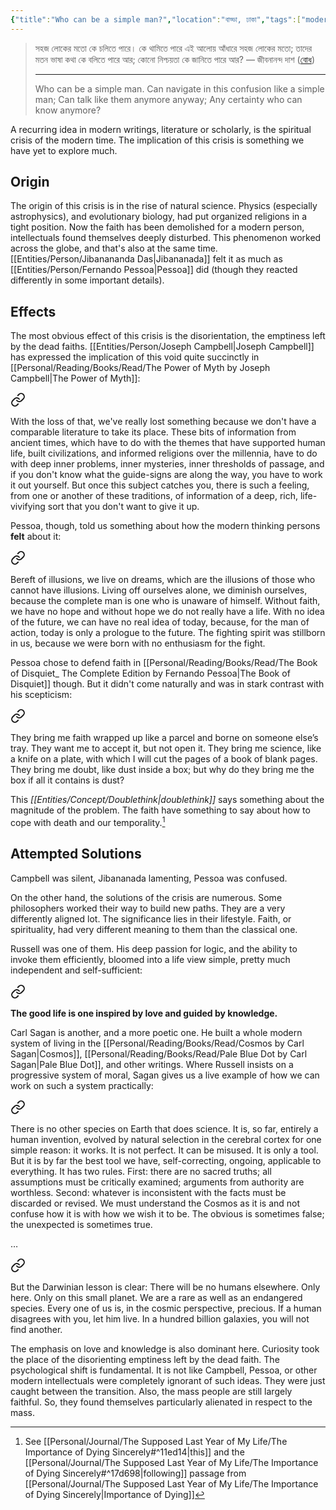 ```yaml
---
{"title":"Who can be a simple man?","location":"বাড্ডা, ঢাকা","tags":["modernity","crisis","faith"],"dg-publish":true,"dg-note-icon":2,"dg-metatags":{"description":"A note on the crisis of faith among the modern intellectuals.","og:description":"A note on the crisis of faith among the modern intellectuals."},"created":"2023-01-14T21:38:11+06:00","updated":"2023-01-29T01:54:14+06:00","dg-path":"Musings/Who can be a simple man.md","permalink":"/musings/who-can-be-a-simple-man/","metatags":{"description":"A note on the crisis of faith among the modern intellectuals.","og:description":"A note on the crisis of faith among the modern intellectuals."},"dgPassFrontmatter":true,"noteIcon":2}
---
```


> সহজ লোকের মতো কে চলিতে পারে।
> কে থামিতে পারে এই আলোয় আঁধারে
> সহজ লোকের মতো; তাদের মতন ভাষা কথা
> কে বলিতে পারে আর; কোনো নিশ্চয়তা
> কে জানিতে পারে আর? — জীবনানন্দ দাশ ([বোধ](https://bn.m.wikisource.org/wiki/%E0%A6%9C%E0%A7%80%E0%A6%AC%E0%A6%A8%E0%A6%BE%E0%A6%A8%E0%A6%A8%E0%A7%8D%E0%A6%A6_%E0%A6%A6%E0%A6%BE%E0%A6%B6%E0%A7%87%E0%A6%B0_%E0%A6%B6%E0%A7%8D%E0%A6%B0%E0%A7%87%E0%A6%B7%E0%A7%8D%E0%A6%A0_%E0%A6%95%E0%A6%AC%E0%A6%BF%E0%A6%A4%E0%A6%BE/%E0%A6%AC%E0%A7%8B%E0%A6%A7)) 
> 
> ---
> Who can be a simple man.
> Can navigate in this confusion
> like a simple man; Can talk like them
> anymore anyway; Any certainty
> who can know anymore?


A recurring idea in modern writings, literature or scholarly, is the spiritual crisis of the modern time. The implication of this crisis is something we have yet to explore much.

## Origin
The origin of this crisis is in the rise of natural science. Physics (especially astrophysics), and evolutionary biology, had put organized religions in a tight position. Now the faith has been demolished for a modern person, intellectuals found themselves deeply disturbed. This phenomenon worked across the globe, and that's also at the same time. [[Entities/Person/Jibanananda Das\|Jibananada]] felt it as much as [[Entities/Person/Fernando Pessoa\|Pessoa]] did (though they reacted differently in some important details).

## Effects
The most obvious effect of this crisis is the disorientation, the emptiness left by the dead faiths. [[Entities/Person/Joseph Campbell\|Joseph Campbell]] has expressed the implication of this void quite succinctly in [[Personal/Reading/Books/Read/The Power of Myth by Joseph Campbell\|The Power of Myth]]: 


<div class="transclusion internal-embed is-loaded"><a class="markdown-embed-link" href="/reading/notes-and-highlights/the-power-of-myth/#dcccd1" aria-label="Open link"><svg xmlns="http://www.w3.org/2000/svg" width="24" height="24" viewBox="0 0 24 24" fill="none" stroke="currentColor" stroke-width="2" stroke-linecap="round" stroke-linejoin="round" class="svg-icon lucide-link"><path d="M10 13a5 5 0 0 0 7.54.54l3-3a5 5 0 0 0-7.07-7.07l-1.72 1.71"></path><path d="M14 11a5 5 0 0 0-7.54-.54l-3 3a5 5 0 0 0 7.07 7.07l1.71-1.71"></path></svg></a><div class="markdown-embed">



With the loss of that, we've really lost something because we don't have a comparable literature to take its place. These bits of information from ancient times, which have to do with the themes that have supported human life, built civilizations, and informed religions over the millennia, have to do with deep inner problems, inner mysteries, inner thresholds of passage, and if you don't know what the guide-signs are along the way, you have to work it out yourself. But once this subject catches you, there is such a feeling, from one or another of these traditions, of information of a deep, rich, life-vivifying sort that you don't want to give it up. 

</div></div>


Pessoa, though, told us something about how the modern thinking persons **felt** about it:


<div class="transclusion internal-embed is-loaded"><a class="markdown-embed-link" href="/reading/notes-and-highlights/the-book-of-disquiet-by-fernando-pessoa/#9fc9fc" aria-label="Open link"><svg xmlns="http://www.w3.org/2000/svg" width="24" height="24" viewBox="0 0 24 24" fill="none" stroke="currentColor" stroke-width="2" stroke-linecap="round" stroke-linejoin="round" class="svg-icon lucide-link"><path d="M10 13a5 5 0 0 0 7.54.54l3-3a5 5 0 0 0-7.07-7.07l-1.72 1.71"></path><path d="M14 11a5 5 0 0 0-7.54-.54l-3 3a5 5 0 0 0 7.07 7.07l1.71-1.71"></path></svg></a><div class="markdown-embed">



Bereft of illusions, we live on dreams, which are the illusions of those who cannot have illusions. Living off ourselves alone, we diminish ourselves, because the complete man is one who is unaware of himself. Without faith, we have no hope and without hope we do not really have a life. With no idea of the future, we can have no real idea of today, because, for the man of action, today is only a prologue to the future. The fighting spirit was stillborn in us, because we were born with no enthusiasm for the fight. 

</div></div>


Pessoa chose to defend faith in [[Personal/Reading/Books/Read/The Book of Disquiet_ The Complete Edition by Fernando Pessoa\|The Book of Disquiet]] though. But it didn't come naturally and was in stark contrast with his scepticism:


<div class="transclusion internal-embed is-loaded"><a class="markdown-embed-link" href="/reading/notes-and-highlights/the-book-of-disquiet-by-fernando-pessoa/#b0539e" aria-label="Open link"><svg xmlns="http://www.w3.org/2000/svg" width="24" height="24" viewBox="0 0 24 24" fill="none" stroke="currentColor" stroke-width="2" stroke-linecap="round" stroke-linejoin="round" class="svg-icon lucide-link"><path d="M10 13a5 5 0 0 0 7.54.54l3-3a5 5 0 0 0-7.07-7.07l-1.72 1.71"></path><path d="M14 11a5 5 0 0 0-7.54-.54l-3 3a5 5 0 0 0 7.07 7.07l1.71-1.71"></path></svg></a><div class="markdown-embed">



They bring me faith wrapped up like a parcel and borne on someone else’s tray. They want me to accept it, but not open it. They bring me science, like a knife on a plate, with which I will cut the pages of a book of blank pages. They bring me doubt, like dust inside a box; but why do they bring me the box if all it contains is dust? 

</div></div>


This *[[Entities/Concept/Doublethink\|doublethink]]* says something about the magnitude of the problem. The faith have something to say about how to cope with death and our temporality.[^1]

## Attempted Solutions
Campbell was silent, Jibananada lamenting, Pessoa was confused.

On the other hand, the solutions of the crisis are numerous. Some philosophers worked their way to build new paths. They are a very differently aligned lot. The significance lies in their lifestyle. Faith, or spirituality, had very different meaning to them than the classical one.

Russell was one of them. His deep passion for logic, and the ability to invoke them efficiently, bloomed into a life view simple, pretty much independent and self-sufficient:


<div class="transclusion internal-embed is-loaded"><a class="markdown-embed-link" href="/reading/notes-and-highlights/what-i-believe/#26da05" aria-label="Open link"><svg xmlns="http://www.w3.org/2000/svg" width="24" height="24" viewBox="0 0 24 24" fill="none" stroke="currentColor" stroke-width="2" stroke-linecap="round" stroke-linejoin="round" class="svg-icon lucide-link"><path d="M10 13a5 5 0 0 0 7.54.54l3-3a5 5 0 0 0-7.07-7.07l-1.72 1.71"></path><path d="M14 11a5 5 0 0 0-7.54-.54l-3 3a5 5 0 0 0 7.07 7.07l1.71-1.71"></path></svg></a><div class="markdown-embed">



**The good life is one inspired by love and guided by knowledge.** 

</div></div>


Carl Sagan is another, and a more poetic one. He built a whole modern system of living in the [[Personal/Reading/Books/Read/Cosmos by Carl Sagan\|Cosmos]], [[Personal/Reading/Books/Read/Pale Blue Dot by Carl Sagan\|Pale Blue Dot]], and other writings. Where Russell insists on a progressive system of moral, Sagan gives us a live example of how we can work on such a system practically:


<div class="transclusion internal-embed is-loaded"><a class="markdown-embed-link" href="/reading/notes-and-highlights/notes-from-cosmos-by-carl-sagan/#6adcdb" aria-label="Open link"><svg xmlns="http://www.w3.org/2000/svg" width="24" height="24" viewBox="0 0 24 24" fill="none" stroke="currentColor" stroke-width="2" stroke-linecap="round" stroke-linejoin="round" class="svg-icon lucide-link"><path d="M10 13a5 5 0 0 0 7.54.54l3-3a5 5 0 0 0-7.07-7.07l-1.72 1.71"></path><path d="M14 11a5 5 0 0 0-7.54-.54l-3 3a5 5 0 0 0 7.07 7.07l1.71-1.71"></path></svg></a><div class="markdown-embed">



There is no other species on Earth that does science. It is, so far, entirely a human invention, evolved by natural selection in the cerebral cortex for one simple reason: it works. It is not perfect. It can be misused. It is only a tool. But it is by far the best tool we have, self-correcting, ongoing, applicable to everything. It has two rules. First: there are no sacred truths; all assumptions must be critically examined; arguments from authority are worthless. Second: whatever is inconsistent with the facts must be discarded or revised. We must understand the Cosmos as it is and not confuse how it is with how we wish it to be. The obvious is sometimes false; the unexpected is sometimes true. 

</div></div>

…

<div class="transclusion internal-embed is-loaded"><a class="markdown-embed-link" href="/reading/notes-and-highlights/notes-from-cosmos-by-carl-sagan/#ccb231" aria-label="Open link"><svg xmlns="http://www.w3.org/2000/svg" width="24" height="24" viewBox="0 0 24 24" fill="none" stroke="currentColor" stroke-width="2" stroke-linecap="round" stroke-linejoin="round" class="svg-icon lucide-link"><path d="M10 13a5 5 0 0 0 7.54.54l3-3a5 5 0 0 0-7.07-7.07l-1.72 1.71"></path><path d="M14 11a5 5 0 0 0-7.54-.54l-3 3a5 5 0 0 0 7.07 7.07l1.71-1.71"></path></svg></a><div class="markdown-embed">



But the Darwinian lesson is clear: There will be no humans elsewhere. Only here. Only on this small planet. We are a rare as well as an endangered species. Every one of us is, in the cosmic perspective, precious. If a human disagrees with you, let him live. In a hundred billion galaxies, you will not find another. 

</div></div>


The emphasis on love and knowledge is also dominant here. Curiosity took the place of the disorienting emptiness left by the dead faith. The psychological shift is fundamental. It is not like Campbell, Pessoa, or other modern intellectuals were completely ignorant of such ideas. They were just caught between the transition. Also, the mass people are still largely faithful. So, they found themselves particularly alienated in respect to the mass.

[^1]: See [[Personal/Journal/The Supposed Last Year of My Life/The Importance of Dying Sincerely#^11ed14\|this]] and the [[Personal/Journal/The Supposed Last Year of My Life/The Importance of Dying Sincerely#^17d698\|following]] passage from [[Personal/Journal/The Supposed Last Year of My Life/The Importance of Dying Sincerely\|Importance of Dying]]